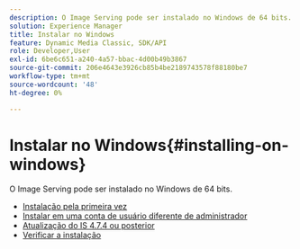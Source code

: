 ```yaml
---
description: O Image Serving pode ser instalado no Windows de 64 bits.
solution: Experience Manager
title: Instalar no Windows
feature: Dynamic Media Classic, SDK/API
role: Developer,User
exl-id: 6be6c651-a240-4a57-bbac-4d00b49b3867
source-git-commit: 206e4643e3926cb85b4be2189743578f88180be7
workflow-type: tm+mt
source-wordcount: '48'
ht-degree: 0%

---
```


# Instalar no Windows{#installing-on-windows}

O Image Serving pode ser instalado no Windows de 64 bits.

* [Instalação pela primeira vez](t-first-time-installation-win.md)
* [Instalar em uma conta de usuário diferente de   administrador](t-diff-account-win.md)
* [Atualização do IS 4.7.4 ou posterior](t-update-win.md)
* [Verificar a instalação](t-verify-win.md)
